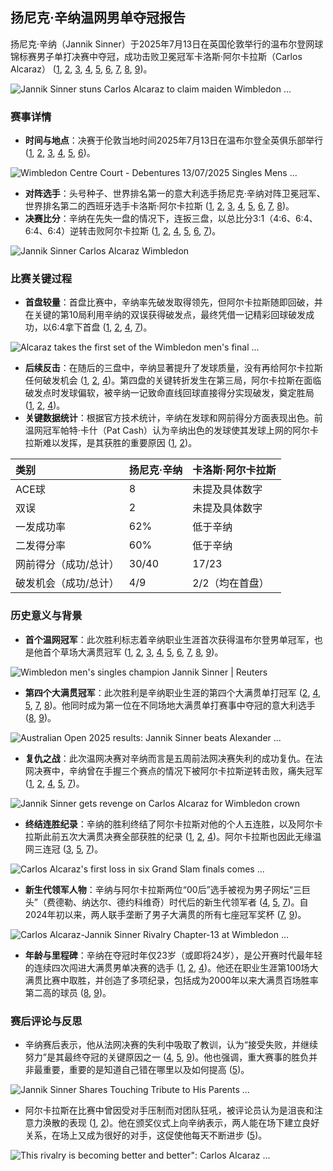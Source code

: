 ## 扬尼克·辛纳温网男单夺冠报告

扬尼克·辛纳（Jannik Sinner）于2025年7月13日在英国伦敦举行的温布尔登网球锦标赛男子单打决赛中夺冠，成功击败卫冕冠军卡洛斯·阿尔卡拉斯（Carlos Alcaraz） ([1](http://www.news.cn/sports/20250714/d6b78fb46e6249ba9b2e408b7ae7fd66/c.html), [2](https://www.xhby.net/content/s68744083e4b0fca324a3a3ae.html), [3](https://news.cnr.cn/sq/20250714/t20250714_527260524.shtml), [4](http://ent.people.com.cn/n1/2025/0714/c1012-40520965.html), [5](https://news.cri.cn/20250714/ec361f9f-f47a-6949-a7e0-8cd52b6936c7.html), [6](https://cj.sina.cn/articles/view/5182171545/134e1a999020025s60?vt=4), [7](https://sports.ycwb.com/ikinvkltjo/content_53534192.htm), [8](https://www.sohu.com/a/913532610_827762?scm=10001.1208_13-100000-0_922.0-0.0.a2_5X162X1805), [9](https://www.dongqiudi.com/articles/5235296.html))。

![Jannik Sinner stuns Carlos Alcaraz to claim maiden Wimbledon ...](https://www.livemint.com/lm-img/img/2025/07/13/optimize/TENNIS-WIMBLEDON--27_1752432354916_1752432373769_1752432376105.JPG)

### 赛事详情

*   **时间与地点**：决赛于伦敦当地时间2025年7月13日在温布尔登全英俱乐部举行 ([1](http://www.news.cn/sports/20250714/d6b78fb46e6249ba9b2e408b7ae7fd66/c.html), [2](https://www.xhby.net/content/s68744083e4b0fca324a3a3ae.html), [3](https://news.cnr.cn/sq/20250714/t20250714_527260524.shtml), [4](http://ent.people.com.cn/n1/2025/0714/c1012-40520965.html), [5](https://news.cri.cn/20250714/ec361f9f-f47a-6949-a7e0-8cd52b6936c7.html), [6](https://cj.sina.cn/articles/view/5182171545/134e1a999020025s60?vt=4))。

![Wimbledon Centre Court - Debentures 13/07/2025 Singles Mens ...](http://www.bluegarnetexperience.com/cdn/shop/files/20240706_205427.jpg?v=1725275728)

*   **对阵选手**：头号种子、世界排名第一的意大利选手扬尼克·辛纳对阵卫冕冠军、世界排名第二的西班牙选手卡洛斯·阿尔卡拉斯 ([1](http://www.news.cn/sports/20250714/d6b78fb46e6249ba9b2e408b7ae7fd66/c.html), [2](https://www.xhby.net/content/s68744083e4b0fca324a3a3ae.html), [3](https://news.cnr.cn/sq/20250714/t20250714_527260524.shtml), [4](http://ent.people.com.cn/n1/2025/0714/c1012-40520965.html), [5](https://news.cri.cn/20250714/ec361f9f-f47a-6949-a7e0-8cd52b6936c7.html), [6](https://cj.sina.cn/articles/view/5182171545/134e1a999020025s60?vt=4), [7](https://sports.ycwb.com/ikinvkltjo/content_53534192.htm), [8](https://www.sohu.com/a/913532610_827762?scm=10001.1208_13-100000-0_922.0-0.0.a2_5X162X1805))。
*   **决赛比分**：辛纳在先失一盘的情况下，连扳三盘，以总比分3:1（4:6、6:4、6:4、6:4）逆转击败阿尔卡拉斯 ([1](http://www.news.cn/sports/20250714/d6b78fb46e6249ba9b2e408b7ae7fd66/c.html), [2](https://www.xhby.net/content/s68744083e4b0fca324a3a3ae.html), [4](http://ent.people.com.cn/n1/2025/0714/c1012-40520965.html), [5](https://news.cri.cn/20250714/ec361f9f-f47a-6949-a7e0-8cd52b6936c7.html), [6](https://cj.sina.cn/articles/view/5182171545/134e1a999020025s60?vt=4), [7](https://sports.ycwb.com/ikinvkltjo/content_53534192.htm))。

![Jannik Sinner Carlos Alcaraz Wimbledon](https://image.cnbcfm.com/api/v1/image/108171193-17524329672025-07-13t185345z_586871234_up1el7d1ghki9_rtrmadp_0_tennis-wimbledon.jpeg?v=1752433058)

### 比赛关键过程

*   **首盘较量**：首盘比赛中，辛纳率先破发取得领先，但阿尔卡拉斯随即回破，并在关键的第10局利用辛纳的双误获得破发点，最终凭借一记精彩回球破发成功，以6:4拿下首盘 ([1](http://www.news.cn/sports/20250714/d6b78fb46e6249ba9b2e408b7ae7fd66/c.html), [2](https://www.xhby.net/content/s68744083e4b0fca324a3a3ae.html), [4](http://ent.people.com.cn/n1/2025/0714/c1012-40520965.html), [7](https://sports.ycwb.com/ikinvkltjo/content_53534192.htm))。

![Alcaraz takes the first set of the Wimbledon men's final ...](https://www.kxnet.com/wp-content/uploads/sites/16/2025/07/6873dafd6822f7.44237064.jpeg?w=2560&h=1440&crop=1)

*   **后续反击**：在随后的三盘中，辛纳显著提升了发球质量，没有再给阿尔卡拉斯任何破发机会 ([1](http://www.news.cn/sports/20250714/d6b78fb46e6249ba9b2e408b7ae7fd66/c.html), [2](https://www.xhby.net/content/s68744083e4b0fca324a3a3ae.html), [4](http://ent.people.com.cn/n1/2025/0714/c1012-40520965.html))。第四盘的关键转折发生在第三局，阿尔卡拉斯在面临破发点时发球偏软，被辛纳一记致命直线回球直接得分实现破发，奠定胜局 ([1](http://www.news.cn/sports/20250714/d6b78fb46e6249ba9b2e408b7ae7fd66/c.html), [2](https://www.xhby.net/content/s68744083e4b0fca324a3a3ae.html), [4](http://ent.people.com.cn/n1/2025/0714/c1012-40520965.html))。
*   **关键数据统计**：根据官方技术统计，辛纳在发球和网前得分方面表现出色。前温网冠军帕特·卡什（Pat Cash）认为辛纳出色的发球使其发球上网的阿尔卡拉斯难以发挥，是其获胜的重要原因 ([1](http://www.news.cn/sports/20250714/d6b78fb46e6249ba9b2e408b7ae7fd66/c.html), [2](https://www.xhby.net/content/s68744083e4b0fca324a3a3ae.html))。

|类别|扬尼克·辛纳|卡洛斯·阿尔卡拉斯|
|:---|:---|:---|
|ACE球|8|未提及具体数字|
|双误|2|未提及具体数字|
|一发成功率|62%|低于辛纳|
|二发得分率|60%|低于辛纳|
|网前得分（成功/总计）|30/40|17/23|
|破发机会（成功/总计）|4/9|2/2（均在首盘）|

### 历史意义与背景

*   **首个温网冠军**：此次胜利标志着辛纳职业生涯首次获得温布尔登男单冠军，也是他首个草场大满贯冠军 ([1](http://www.news.cn/sports/20250714/d6b78fb46e6249ba9b2e408b7ae7fd66/c.html), [2](https://www.xhby.net/content/s68744083e4b0fca324a3a3ae.html), [3](https://news.cnr.cn/sq/20250714/t20250714_527260524.shtml), [4](http://ent.people.com.cn/n1/2025/0714/c1012-40520965.html), [5](https://news.cri.cn/20250714/ec361f9f-f47a-6949-a7e0-8cd52b6936c7.html), [6](https://cj.sina.cn/articles/view/5182171545/134e1a999020025s60?vt=4), [7](https://sports.ycwb.com/ikinvkltjo/content_53534192.htm), [8](https://www.sohu.com/a/913532610_827762?scm=10001.1208_13-100000-0_922.0-0.0.a2_5X162X1805), [9](https://www.dongqiudi.com/articles/5235296.html))。

![Wimbledon men's singles champion Jannik Sinner | Reuters](https://www.reuters.com/resizer/v2/LRZB2SIKJJITXOP5YDDJ4QSRTI.jpg?auth=67c566db891eb44c3eba3feb4f073d68b0705ee4c768cce319272feb38af9fcf&width=5762&quality=80)

*   **第四个大满贯冠军**：此次胜利是辛纳职业生涯的第四个大满贯单打冠军 ([2](https://www.xhby.net/content/s68744083e4b0fca324a3a3ae.html), [4](http://ent.people.com.cn/n1/2025/0714/c1012-40520965.html), [5](https://news.cri.cn/20250714/ec361f9f-f47a-6949-a7e0-8cd52b6936c7.html), [7](https://sports.ycwb.com/ikinvkltjo/content_53534192.htm), [8](https://www.sohu.com/a/913532610_827762?scm=10001.1208_13-100000-0_922.0-0.0.a2_5X162X1805))。他同时成为第一位在不同场地大满贯单打赛事中夺冠的意大利选手 ([8](https://www.sohu.com/a/913532610_827762?scm=10001.1208_13-100000-0_922.0-0.0.a2_5X162X1805), [9](https://www.dongqiudi.com/articles/5235296.html))。

![Australian Open 2025 results: Jannik Sinner beats Alexander ...](https://ichef.bbci.co.uk/ace/standard/3840/cpsprodpb/0d38/live/38038740-dbdf-11ef-a37f-eba91255dc3d.jpg)

*   **复仇之战**：此次温网决赛对辛纳而言是五周前法网决赛失利的成功复仇。在法网决赛中，辛纳曾在手握三个赛点的情况下被阿尔卡拉斯逆转击败，痛失冠军 ([1](http://www.news.cn/sports/20250714/d6b78fb46e6249ba9b2e408b7ae7fd66/c.html), [2](https://www.xhby.net/content/s68744083e4b0fca324a3a3ae.html), [4](http://ent.people.com.cn/n1/2025/0714/c1012-40520965.html), [5](https://news.cri.cn/20250714/ec361f9f-f47a-6949-a7e0-8cd52b6936c7.html), [7](https://sports.ycwb.com/ikinvkltjo/content_53534192.htm))。

![Jannik Sinner gets revenge on Carlos Alcaraz for Wimbledon crown](https://sports.inquirer.net/files/2025/07/AP25194713045856-scaled.jpg)

*   **终结连胜纪录**：辛纳的胜利终结了阿尔卡拉斯对他的个人五连胜，以及阿尔卡拉斯此前五次大满贯决赛全部获胜的纪录 ([1](http://www.news.cn/sports/20250714/d6b78fb46e6249ba9b2e408b7ae7fd66/c.html), [2](https://www.xhby.net/content/s68744083e4b0fca324a3a3ae.html), [4](http://ent.people.com.cn/n1/2025/0714/c1012-40520965.html))。阿尔卡拉斯也因此无缘温网三连冠 ([3](https://news.cnr.cn/sq/20250714/t20250714_527260524.shtml), [5](https://news.cri.cn/20250714/ec361f9f-f47a-6949-a7e0-8cd52b6936c7.html), [7](https://sports.ycwb.com/ikinvkltjo/content_53534192.htm))。

![Carlos Alcaraz's first loss in six Grand Slam finals comes ...](https://i0.wp.com/www.fox16.com/wp-content/uploads/sites/84/2025/07/6874147301b963.34239089.jpeg?w=2000&ssl=1)

*   **新生代领军人物**：辛纳与阿尔卡拉斯两位“00后”选手被视为男子网坛“三巨头”（费德勒、纳达尔、德约科维奇）时代后的新生代领军者 ([4](http://ent.people.com.cn/n1/2025/0714/c1012-40520965.html), [5](https://news.cri.cn/20250714/ec361f9f-f47a-6949-a7e0-8cd52b6936c7.html), [7](https://sports.ycwb.com/ikinvkltjo/content_53534192.htm))。自2024年初以来，两人联手垄断了男子大满贯的所有七座冠军奖杯 ([7](https://sports.ycwb.com/ikinvkltjo/content_53534192.htm), [9](https://www.dongqiudi.com/articles/5235296.html))。

![Carlos Alcaraz-Jannik Sinner Rivalry Chapter-13 at Wimbledon ...](https://theplayoffs.news/en/wp-content/uploads/2025/07/USATSI_26410226_168416810_lowres-scaled.jpg)

*   **年龄与里程碑**：辛纳在夺冠时年仅23岁（或即将24岁），是公开赛时代最年轻的连续四次闯进大满贯男单决赛的选手 ([1](http://www.news.cn/sports/20250714/d6b78fb46e6249ba9b2e408b7ae7fd66/c.html), [2](https://www.xhby.net/content/s68744083e4b0fca324a3a3ae.html), [4](http://ent.people.com.cn/n1/2025/0714/c1012-40520965.html))。他还在职业生涯第100场大满贯比赛中取胜，并创造了多项纪录，包括成为2000年以来大满贯百场胜率第二高的球员 ([8](https://www.sohu.com/a/913532610_827762?scm=10001.1208_13-100000-0_922.0-0.0.a2_5X162X1805), [9](https://www.dongqiudi.com/articles/5235296.html))。

### 赛后评论与反思

*   辛纳赛后表示，他从法网决赛的失利中吸取了教训，认为“接受失败，并继续努力”是其最终夺冠的关键原因之一 ([4](http://ent.people.com.cn/n1/2025/0714/c1012-40520965.html), [5](https://news.cri.cn/20250714/ec361f9f-f47a-6949-a7e0-8cd52b6936c7.html), [9](https://www.dongqiudi.com/articles/5235296.html))。他也强调，重大赛事的胜负并非最重要，重要的是知道自己错在哪里以及如何提高 ([5](https://news.cri.cn/20250714/ec361f9f-f47a-6949-a7e0-8cd52b6936c7.html))。

![Jannik Sinner Shares Touching Tribute to His Parents ...](https://statico.profootballnetwork.com/wp-content/uploads/2025/07/13155514/jannik-sinner-shares-touching-tribute-07-13-25-1-1920x1280.jpg)

*   阿尔卡拉斯在比赛中曾因受对手压制而对团队狂吼，被评论员认为是沮丧和注意力涣散的表现 ([1](http://www.news.cn/sports/20250714/d6b78fb46e6249ba9b2e408b7ae7fd66/c.html), [2](https://www.xhby.net/content/s68744083e4b0fca324a3a3ae.html))。他在颁奖仪式上向辛纳表示，两人能在场下建立良好关系，在场上又成为很好的对手，这促使他每天不断进步 ([5](https://news.cri.cn/20250714/ec361f9f-f47a-6949-a7e0-8cd52b6936c7.html))。

![This rivalry is becoming better and better": Carlos Alcaraz ...](https://r.testifier.nl/Acbs8526SDKI/resizing_type:fill/watermark:IMAGO/plain/https%3A%2F%2Fs3-newsifier.ams3.digitaloceanspaces.com%2Ftennisuptodate.com%2Fimages%2F2025-07%2Fsinneralcarazrg-6873c7c192e60.jpg@webp)